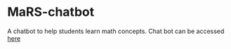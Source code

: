# MaRS-chatbot
A chatbot to help students learn math concepts.
Chat bot can be accessed [here](m.me/440923793316695)

